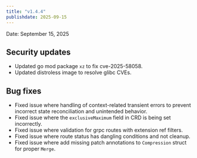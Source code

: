 ```yaml
---
title: "v1.4.4"
publishdate: 2025-09-15
---
```


Date: September 15, 2025

## Security updates

- Updated go mod package `xz` to fix cve-2025-58058.
- Updated distroless image to resolve glibc CVEs.

## Bug fixes

- Fixed issue where handling of context-related transient errors to prevent incorrect state reconciliation and unintended behavior.
- Fixed issue where the `exclusiveMaximum` field in CRD is being set incorrectly.
- Fixed issue where validation for grpc routes with extension ref filters.
- Fixed issue where route status has dangling conditions and not cleanup.
- Fixed issue where add missing patch annotations to `Compression` struct for proper `Merge`.
